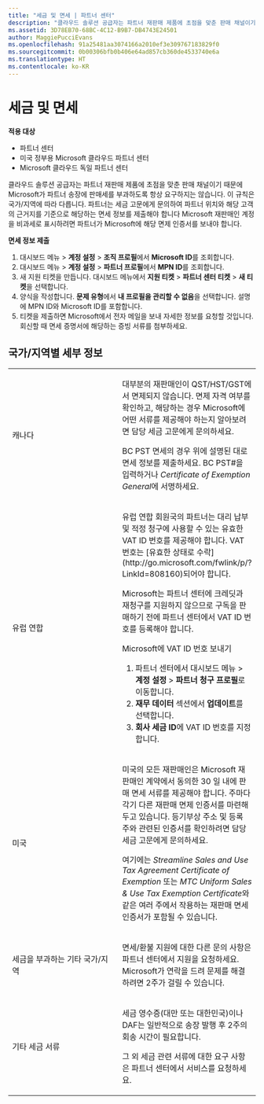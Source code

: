 ```yaml
---
title: "세금 및 면세 | 파트너 센터"
description: "클라우드 솔루션 공급자는 파트너 재판매 제품에 초점을 맞춘 판매 채널이기 때문에 Microsoft가 파트너 송장에 판매세를 부과하도록 항상 요구하지는 않습니다."
ms.assetid: 3D78EB70-68BC-4C12-B9B7-DB4743E24501
author: MaggiePucciEvans
ms.openlocfilehash: 91a25481aa3074166a2010ef3e309767183829f0
ms.sourcegitcommit: 0b00306bfb0b406e64ad857cb360de4533740e6a
ms.translationtype: HT
ms.contentlocale: ko-KR
---
```

# <a name="tax-and-tax-exemptions"></a>세금 및 면세

**적용 대상**

-  파트너 센터
-  미국 정부용 Microsoft 클라우드 파트너 센터
-  Microsoft 클라우드 독일 파트너 센터

클라우드 솔루션 공급자는 파트너 재판매 제품에 초점을 맞춘 판매 채널이기 때문에 Microsoft가 파트너 송장에 판매세를 부과하도록 항상 요구하지는 않습니다. 이 규칙은 국가/지역에 따라 다릅니다. 파트너는 세금 고문에게 문의하여 파트너 위치와 해당 고객의 근거지를 기준으로 해당하는 면세 정보를 제출해야 합니다 Microsoft 재판매인 계정을 비과세로 표시하려면 파트너가 Microsoft에 해당 면제 인증서를 보내야 합니다.

**면세 정보 제출**

1.  대시보드 메뉴 &gt; **계정 설정** &gt; **조직 프로필**에서 **Microsoft ID**를 조회합니다.
2.  대시보드 메뉴 &gt; **계정 설정** &gt; **파트너 프로필**에서 **MPN ID**를 조회합니다.
3.  새 지원 티켓을 만듭니다. 대시보드 메뉴에서 **지원 티켓** &gt; **파트너 센터 티켓** &gt; **새 티켓**을 선택합니다.
4.  양식을 작성합니다. **문제 유형**에서 **내 프로필을 관리할 수 없음**을 선택합니다. 설명에 MPN ID와 Microsoft ID를 포함합니다.
5.  티켓을 제출하면 Microsoft에서 전자 메일을 보내 자세한 정보를 요청할 것입니다. 회신할 때 면세 증명서에 해당하는 증빙 서류를 첨부하세요.

## <a name="details-by-countryregion"></a>국가/지역별 세부 정보


<table>
<colgroup>
<col width="50%" />
<col width="50%" />
</colgroup>
<tbody>
<tr class="odd">
<td>캐나다</td>
<td><p>대부분의 재판매인이 QST/HST/GST에서 면제되지 않습니다. 면제 자격 여부를 확인하고, 해당하는 경우 Microsoft에 어떤 서류를 제공해야 하는지 알아보려면 담당 세금 고문에게 문의하세요.</p>
<p>BC PST 면세의 경우 위에 설명된 대로 면세 정보를 제출하세요. BC PST#을 입력하거나 <em>Certificate of Exemption General</em>에 서명하세요.</p></td>
</tr>
<tr class="even">
<td>유럽 연합</td>
<td><p>유럽 연합 회원국의 파트너는 대리 납부 및 적정 청구에 사용할 수 있는 유효한 VAT ID 번호를 제공해야 합니다. VAT 번호는 [유효한 상태로 수락](http://go.microsoft.com/fwlink/p/?LinkId=808160)되어야 합니다.</p>
<p>Microsoft는 파트너 센터에 크레딧과 재청구를 지원하지 않으므로 구독을 판매하기 전에 파트너 센터에서 VAT ID 번호를 등록해야 합니다.</p>
<p>Microsoft에 VAT ID 번호 보내기</strong></p>
<ol>
<li>파트너 센터에서 대시보드 메뉴 &gt; <strong>계정 설정</strong> &gt; <strong>파트너 청구 프로필</strong>로 이동합니다.</li>
<li><strong>재무 데이터</strong> 섹션에서 <strong>업데이트</strong>를 선택합니다.</li>
<li><strong>회사 세금 ID</strong>에 VAT ID 번호를 지정합니다.</li>
</ol></td>
</tr>
<tr class="odd">
<td>미국</td>
<td><p>미국의 모든 재판매인은 Microsoft 재판매인 계약에서 동의한 30 일 내에 판매 면세 서류를 제공해야 합니다. 주마다 각기 다른 재판매 면제 인증서를 마련해 두고 있습니다. 등기부상 주소 및 등록 주와 관련된 인증서를 확인하려면 담당 세금 고문에게 문의하세요. </p>
<p>여기에는 <em>Streamline Sales and Use Tax Agreement Certificate of Exemption</em> 또는 <em>MTC Uniform Sales &amp; Use Tax Exemption Certificate</em>와 같은 여러 주에서 작용하는 재판매 면세 인증서가 포함될 수 있습니다.</p></td>
</tr>
<tr class="even">
<td>세금을 부과하는 기타 국가/지역</td>
<td><p>면세/환불 지원에 대한 다른 문의 사항은 파트너 센터에서 지원을 요청하세요. Microsoft가 연락을 드려 문제를 해결하려면 2주가 걸릴 수 있습니다.</p></td>
</tr>
<tr class="odd">
<td>기타 세금 서류</td>
<td><p>세금 영수증(대만 또는 대한민국)이나 DAF는 일반적으로 송장 발행 후 2주의 회송 시간이 필요합니다.</p>
<p>그 외 세금 관련 서류에 대한 요구 사항은 파트너 센터에서 서비스를 요청하세요.</p></td>
</tr>
</tbody>
</table>

 

 

 



